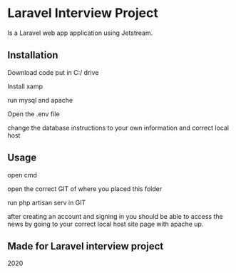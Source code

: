 # Laravel Interview Project  
Is a Laravel web app application using Jetstream.

## Installation
Download code put in C:/ drive

Install xamp

run mysql and apache

Open the .env file

change the database instructions to your own information and correct local host

## Usage
open cmd

open the correct GIT of where you placed this folder

run php artisan serv in GIT

after creating an account and signing in you should be able to access the news by going to your correct local host site page with apache up.

## Made for Laravel interview project
2020

